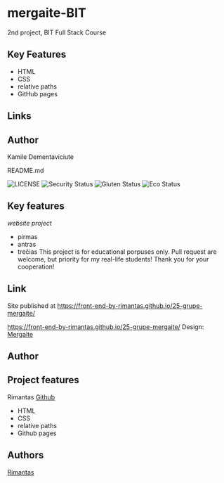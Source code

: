 # mergaite-BIT

2nd project, BIT Full Stack Course

## Key Features

- HTML
- CSS
- relative paths
- GitHub pages

## Links

## Author

Kamile Dementaviciute

README.md

![LICENSE](https://img.shields.io/badge/license-MIT-blue.svg?style=flat-square)
![Security Status](https://img.shields.io/security-headers?label=Security&url=https%3A%2F%2Fgithub.com&style=flat-square)
![Gluten Status](https://img.shields.io/badge/Gluten-Free-green.svg)
![Eco Status](https://img.shields.io/badge/ECO-Friendly-green.svg)

## Key features

_website project_

- pirmas
- antras
- trečias
  This project is for educational porpuses only. Pull request are welcome, but priority for my real-life students! Thank you for your cooperation!

## Link

Site published at https://front-end-by-rimantas.github.io/25-grupe-mergaite/

https://front-end-by-rimantas.github.io/25-grupe-mergaite/
Design: [Mergaite](https://cdn.discordapp.com/attachments/648536139677958156/648860692459290634/unknown.png)

## Author

## Project features

Rimantas [Github](https://github.com/belauzas)

- HTML
- CSS
- relative paths
- Github pages

## Authors

[Rimantas](https://github.com/belauzas)
